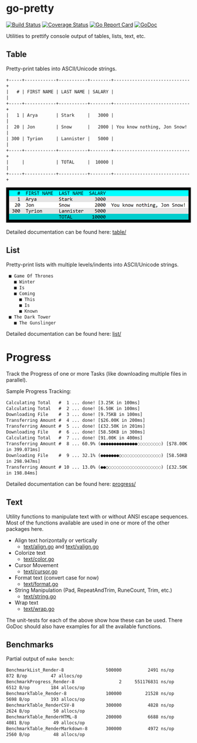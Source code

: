 # go-pretty

[![Build Status](https://travis-ci.com/jedib0t/go-pretty.svg?branch=master)](https://travis-ci.com/jedib0t/go-pretty)
[![Coverage Status](https://coveralls.io/repos/github/jedib0t/go-pretty/badge.svg?branch=master)](https://coveralls.io/github/jedib0t/go-pretty?branch=master)
[![Go Report Card](https://goreportcard.com/badge/github.com/jedib0t/go-pretty)](https://goreportcard.com/report/github.com/jedib0t/go-pretty)
[![GoDoc](https://godoc.org/github.com/jedib0t/go-pretty?status.svg)](https://godoc.org/github.com/jedib0t/go-pretty)


Utilities to prettify console output of tables, lists, text, etc.

## Table

Pretty-print tables into ASCII/Unicode strings.

```
+-----+------------+-----------+--------+-----------------------------+
|   # | FIRST NAME | LAST NAME | SALARY |                             |
+-----+------------+-----------+--------+-----------------------------+
|   1 | Arya       | Stark     |   3000 |                             |
|  20 | Jon        | Snow      |   2000 | You know nothing, Jon Snow! |
| 300 | Tyrion     | Lannister |   5000 |                             |
+-----+------------+-----------+--------+-----------------------------+
|     |            | TOTAL     |  10000 |                             |
+-----+------------+-----------+--------+-----------------------------+
```

<img src="table/images/table-StyleColoredBright.png" width="640px"/>

Detailed documentation can be found here: [table/](table/)

## List

Pretty-print lists with multiple levels/indents into ASCII/Unicode strings.

```
 ■ Game Of Thrones
   ■ Winter
   ■ Is
   ■ Coming
     ■ This
     ■ Is
     ■ Known
 ■ The Dark Tower
   ■ The Gunslinger
```

Detailed documentation can be found here: [list/](list/)

# Progress

Track the Progress of one or more Tasks (like downloading multiple files in
parallel).

Sample Progress Tracking:
```
Calculating Total   #  1 ... done! [3.25K in 100ms]
Calculating Total   #  2 ... done! [6.50K in 100ms]
Downloading File    #  3 ... done! [9.75KB in 100ms]
Transferring Amount #  4 ... done! [$26.00K in 200ms]
Transferring Amount #  5 ... done! [£32.50K in 201ms]
Downloading File    #  6 ... done! [58.50KB in 300ms]
Calculating Total   #  7 ... done! [91.00K in 400ms]
Transferring Amount #  8 ... 60.9% (●●●●●●●●●●●●●●◌◌◌◌◌◌◌◌◌) [$78.00K in 399.071ms]
Downloading File    #  9 ... 32.1% (●●●●●●●○◌◌◌◌◌◌◌◌◌◌◌◌◌◌◌) [58.50KB in 298.947ms]
Transferring Amount # 10 ... 13.0% (●●○◌◌◌◌◌◌◌◌◌◌◌◌◌◌◌◌◌◌◌◌) [£32.50K in 198.84ms]
```

Detailed documentation can be found here: [progress/](progress/)

## Text

Utility functions to manipulate text with or without ANSI escape sequences. Most
of the functions available are used in one or more of the other packages here.

   - Align text horizontally or vertically
     - [text/align.go](text/align.go) and [text/valign.go](text/valign.go)
   - Colorize text
     - [text/color.go](text/color.go)
   - Cursor Movement
     - [text/cursor.go](text/cursor.go)
   - Format text (convert case for now)
     - [text/format.go](text/format.go)
   - String Manipulation (Pad, RepeatAndTrim, RuneCount, Trim, etc.)
     - [text/string.go](text/string.go)
   - Wrap text
     - [text/wrap.go](text/wrap.go)

The unit-tests for each of the above show how these can be used. There GoDoc
should also have examples for all the available functions.

## Benchmarks

Partial output of `make bench`:
```
BenchmarkList_Render-8            	  500000	      2491 ns/op	     872 B/op	      47 allocs/op
BenchmarkProgress_Render-8        	       2	 551176831 ns/op	    6512 B/op	     184 allocs/op
BenchmarkTable_Render-8           	  100000	     21528 ns/op	    5698 B/op	     193 allocs/op
BenchmarkTable_RenderCSV-8        	  300000	      4828 ns/op	    2624 B/op	      50 allocs/op
BenchmarkTable_RenderHTML-8       	  200000	      6688 ns/op	    4081 B/op	      49 allocs/op
BenchmarkTable_RenderMarkdown-8   	  300000	      4972 ns/op	    2560 B/op	      48 allocs/op
```
